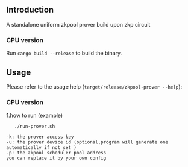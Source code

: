 ## Introduction

A standalone uniform zkpool prover build upon zkp circuit


### CPU version

Run `cargo build --release` to build the binary.


## Usage

Please refer to the usage help (`target/release/zkpool-prover --help`):

### CPU version
1.how to run (example)
```
   ./run-prover.sh
```
```
-k: the prover access key
-u: the prover device id (optional,program will generate one automatically if not set )
-p: the zkpool scheduler pool address
you can replace it by your own config
```







